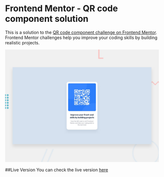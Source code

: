 # Frontend Mentor - QR code component solution

This is a solution to the [QR code component challenge on Frontend Mentor](https://www.frontendmentor.io/challenges/qr-code-component-iux_sIO_H). Frontend Mentor challenges help you improve your coding skills by building realistic projects.

![](./preview.jpg)

##Live Version
You can check the live version [here](https://shakiba.dev/QR-Code-Component)
